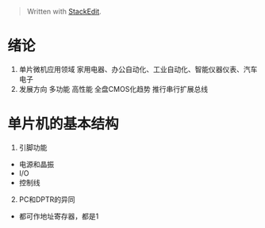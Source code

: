 > Written with [StackEdit](https://stackedit.io/).
# 绪论
1. 单片微机应用领域
家用电器、办公自动化、工业自动化、智能仪器仪表、汽车电子
2. 发展方向
多功能 高性能 全盘CMOS化趋势 推行串行扩展总线
# 单片机的基本结构
1. 引脚功能
- 电源和晶振
- I/O
- 控制线
2. PC和DPTR的异同
- 都可作地址寄存器，都是1
<!--stackedit_data:
eyJoaXN0b3J5IjpbLTE5ODQ5Njg1NjcsLTc4ODgxOTI2OCwyMD
M2ODg5OTgwLC0xMzM2NzAwMzgzLDE2NTU1Nzg4MTgsMTgyOTY4
NjA0NywtNTQ0NDE1ODE3LDE4MDg4NTk0MjQsNzMwOTk4MTE2XX
0=
-->